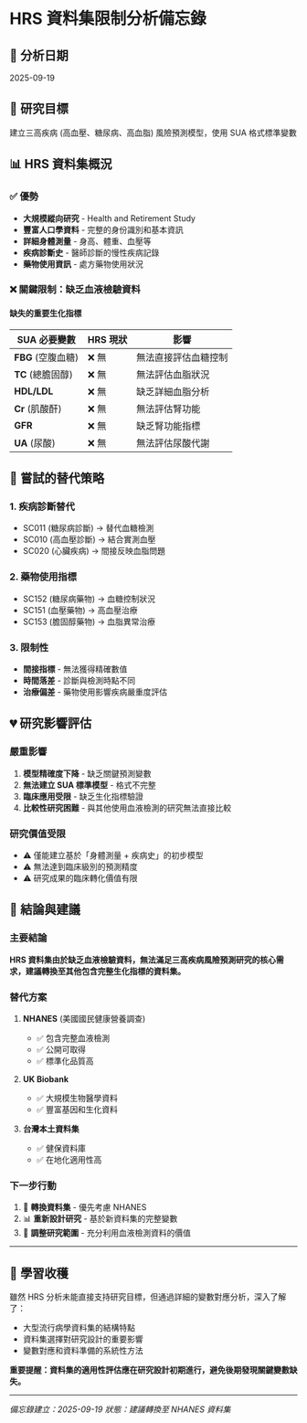 # HRS 資料集限制分析備忘錄

## 📅 分析日期
2025-09-19

## 🎯 研究目標
建立三高疾病 (高血壓、糖尿病、高血脂) 風險預測模型，使用 SUA 格式標準變數

## 📊 HRS 資料集概況

### ✅ 優勢
- **大規模縱向研究** - Health and Retirement Study
- **豐富人口學資料** - 完整的身份識別和基本資訊
- **詳細身體測量** - 身高、體重、血壓等
- **疾病診斷史** - 醫師診斷的慢性疾病記錄
- **藥物使用資訊** - 處方藥物使用狀況

### ❌ **關鍵限制：缺乏血液檢驗資料**

#### 缺失的重要生化指標
| SUA 必要變數 | HRS 現狀 | 影響 |
|-------------|---------|------|
| **FBG** (空腹血糖) | ❌ 無 | 無法直接評估血糖控制 |
| **TC** (總膽固醇) | ❌ 無 | 無法評估血脂狀況 |
| **HDL/LDL** | ❌ 無 | 缺乏詳細血脂分析 |
| **Cr** (肌酸酐) | ❌ 無 | 無法評估腎功能 |
| **GFR** | ❌ 無 | 缺乏腎功能指標 |
| **UA** (尿酸) | ❌ 無 | 無法評估尿酸代謝 |

## 🔄 嘗試的替代策略

### 1. 疾病診斷替代
- SC011 (糖尿病診斷) → 替代血糖檢測
- SC010 (高血壓診斷) → 結合實測血壓
- SC020 (心臟疾病) → 間接反映血脂問題

### 2. 藥物使用指標
- SC152 (糖尿病藥物) → 血糖控制狀況
- SC151 (血壓藥物) → 高血壓治療
- SC153 (膽固醇藥物) → 血脂異常治療

### 3. 限制性
- **間接指標** - 無法獲得精確數值
- **時間落差** - 診斷與檢測時點不同
- **治療偏差** - 藥物使用影響疾病嚴重度評估

## 💔 **研究影響評估**

### 嚴重影響
1. **模型精確度下降** - 缺乏關鍵預測變數
2. **無法建立 SUA 標準模型** - 格式不完整
3. **臨床應用受限** - 缺乏生化指標驗證
4. **比較性研究困難** - 與其他使用血液檢測的研究無法直接比較

### 研究價值受限
- ⚠️ 僅能建立基於「身體測量 + 疾病史」的初步模型
- ⚠️ 無法達到臨床級別的預測精度
- ⚠️ 研究成果的臨床轉化價值有限

## 🎯 **結論與建議**

### 主要結論
**HRS 資料集由於缺乏血液檢驗資料，無法滿足三高疾病風險預測研究的核心需求，建議轉換至其他包含完整生化指標的資料集。**

### 替代方案
1. **NHANES** (美國國民健康營養調查)
   - ✅ 包含完整血液檢測
   - ✅ 公開可取得
   - ✅ 標準化品質高

2. **UK Biobank**
   - ✅ 大規模生物醫學資料
   - ✅ 豐富基因和生化資料

3. **台灣本土資料集**
   - ✅ 健保資料庫
   - ✅ 在地化適用性高

### 下一步行動
1. 🔄 **轉換資料集** - 優先考慮 NHANES
2. 📊 **重新設計研究** - 基於新資料集的完整變數
3. 🎯 **調整研究範圍** - 充分利用血液檢測資料的價值

---

## 📝 學習收穫
雖然 HRS 分析未能直接支持研究目標，但通過詳細的變數對應分析，深入了解了：
- 大型流行病學資料集的結構特點
- 資料集選擇對研究設計的重要影響
- 變數對應和資料準備的系統性方法

**重要提醒：資料集的適用性評估應在研究設計初期進行，避免後期發現關鍵變數缺失。**

---
*備忘錄建立：2025-09-19*
*狀態：建議轉換至 NHANES 資料集*